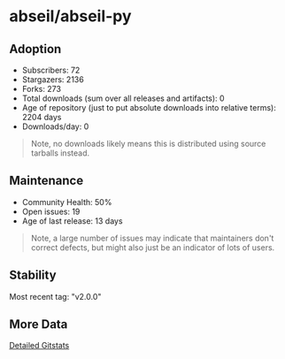 # abseil/abseil-py

## Adoption

- Subscribers: 72
- Stargazers: 2136
- Forks: 273
- Total downloads (sum over all releases and artifacts): 0
- Age of repository (just to put absolute downloads into relative terms): 2204 days
- Downloads/day: 0

> Note, no downloads likely means this is distributed using source tarballs instead.

## Maintenance

- Community Health: 50%
- Open issues: 19
- Age of last release: 13 days

> Note, a large number of issues may indicate that maintainers don't correct defects, but might also
> just be an indicator of lots of users.

## Stability

Most recent tag: "v2.0.0"

## More Data

[Detailed Gitstats](/bazel-catalog/gitstats/abseil/abseil-py)

